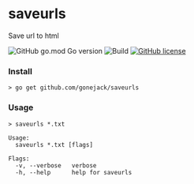 # saveurls
Save url to html

![GitHub go.mod Go version](https://img.shields.io/github/go-mod/go-version/gonejack/saveurls)
![Build](https://github.com/gonejack/saveurls/actions/workflows/go.yml/badge.svg)
[![GitHub license](https://img.shields.io/github/license/gonejack/saveurls.svg?color=blue)](LICENSE)

### Install
```shell
> go get github.com/gonejack/saveurls
```

### Usage
```shell
> saveurls *.txt
```
```
Usage:
  saveurls *.txt [flags]

Flags:
  -v, --verbose   verbose
  -h, --help      help for saveurls
```
